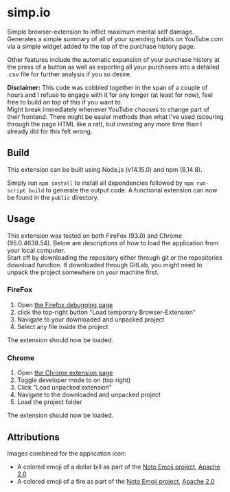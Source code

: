 # simp.io
Simple browser-extension to inflict maximum mental self damage. Generates a simple summary of all of your spending
habits on YouTube.com via a simple widget added to the top of the purchase history page.  

Other features include the automatic expansion of your purchase history at the press of a button as well as
exporting all your purchases into a detailed .csv file for further analysis if you so desire.  

**Disclaimer:** This code was cobbled together in the span of a couple of hours and I refuse to engage with it
for any longer (at least for now), feel free to build on top of this if you want to.  
Might break immediately whenever YouTube chooses to change part of their frontend. There might be easier methods
than what I've used (scouring through the page HTML like a rat), but investing any more time than I already did
for this felt wrong.

## Build
This extension can be built using Node.js (v14.15.0) and npm (6.14.8).  
  
Simply run `npm install` to install all dependencies followed by `npm run-script build` to
generate the output code. A functional extension can now be found in the `public` directory.

## Usage
This extension was tested on both FireFox (93.0) and Chrome (95.0.4638.54). Below are descriptions of how to load the
application from your local computer.  
Start off by downloading the repository either through git or the repositories download function. If downloaded through
GitLab, you might need to unpack the project somewhere on your machine first.

### FireFox

1. Open [the Firefox debugging page](about:debugging#/runtime/this-firefox)
2. click the top-right button "Load temporary Browser-Extension"
3. Navigate to your downloaded and unpacked project
4. Select any file inside the project

The extension should now be loaded.

### Chrome

1. Open [the Chrome extension page](chrome://extensions/)
2. Toggle developer mode to on (top right)
3. Click "Load unpacked extension"
4. Navigate to the downloaded and unpacked project
5. Load the project folder

The extension should now be loaded.

## Attributions
Images combined for the application icon:

* A colored emoji of a dollar bill as part of the [Noto Emoji project](https://github.com/googlei18n/noto-emoji/), [Apache 2.0](https://github.com/googlei18n/noto-emoji/blob/master/LICENSE)
* A colored emoji of a fire as part of the [Noto Emoji project](https://github.com/googlei18n/noto-emoji/), [Apache 2.0](https://github.com/googlei18n/noto-emoji/blob/master/LICENSE)
